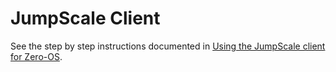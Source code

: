 # JumpScale Client

See the step by step instructions documented in [Using the JumpScale client for Zero-OS](../gettingstarted/jumpscale_client/README.md).



